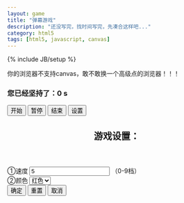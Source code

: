 ```yaml
---
layout: game
title: "弹幕游戏"
description: "还没写完，找时间写完，先凑合这样吧..."
category: html5
tags: [html5, javascript, canvas]
---
```

{% include JB/setup %}

<div id="barrage">

  <canvas id="myCanvas" width="500" height="500">
      你的浏览器不支持canvas，敢不敢换一个高级点的浏览器！！！
  </canvas>

  <section id="buttons">
          <h3>您已经坚持了：<span id="gametime">0 s</span></h3>
      <footer>
          <input type="button" class="button button-rounded button-flat-primary" value="开始" id="start" />
          <input type="button" class="button button-rounded button-flat-highlight" value="暂停" id="pause" />
          <input type="button" class="button button-rounded button-flat-caution" value="结束" id="end" />
          <input type="button" class="button button-rounded button-flat-royal" value="设置" id="cfg" />
      </footer>
  </section>

  <div id="configDiv">
      <section id="config">
          <header>
              <h1>游戏设置：</h1>
          </header>
          <div id="ownBody">
              <div class="item">
                  <span id="ownSpeedText">①速度</span>
                  <input type="text" id="ownSpeed" value="5" />
                  <span id="ownSpeedDescription">（0-9档）</span>
              </div>
              <div class="item">
                  <span id="ownColorText">②颜色</span>
                  <select id="ownColor">
                      <option value="red">红色</option>
                      <option value="blue">蓝色</option>
                      <option value="green">绿色</option>
                  </select>
              </div>
          </div>
          <footer id="actionBtn">
              <input type="button" value="确定" id="confirm" />
              <input type="button" value="重置" id="reset" />
              <input type="button" value="取消" id="cancel" />
          </footer>
      </section>
  </div>

</div>

